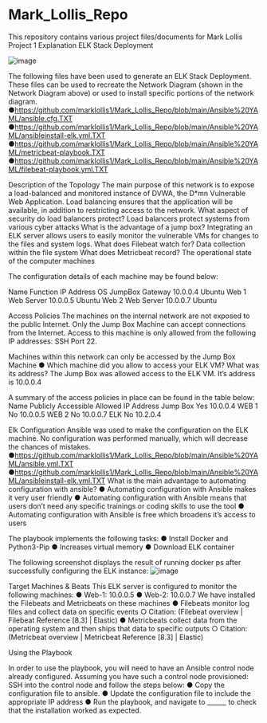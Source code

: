 # Mark_Lollis_Repo
This repository contains various project files/documents for Mark Lollis 
Project 1 Explanation 
ELK Stack Deployment
 
 ![image](https://user-images.githubusercontent.com/98366091/179126024-da6da944-8208-4a38-932a-7739e1c90ec5.png)


The following files have been used to generate an ELK Stack Deployment. These files can be used to recreate the Network Diagram (shown in the Network Diagram above) or used to install specific portions of the network diagram. 
●https://github.com/marklollis1/Mark_Lollis_Repo/blob/main/Ansible%20YAML/ansible.cfg.TXT
●https://github.com/marklollis1/Mark_Lollis_Repo/blob/main/Ansible%20YAML/ansibleinstall-elk.yml.TXT
●https://github.com/marklollis1/Mark_Lollis_Repo/blob/main/Ansible%20YAML/metricbeat-playbook.TXT
●https://github.com/marklollis1/Mark_Lollis_Repo/blob/main/Ansible%20YAML/filebeat-playbook.yml.TXT

Description of the Topology
The main purpose of this network is to expose a load-balanced and monitored instance of DVWA, the D*mn Vulnerable Web Application.
Load balancing ensures that the application will be  available, in addition to restricting access to the network.
What aspect of security do load balancers protect? Load balancers protect systems from various cyber attacks
What is the advantage of a jump box?
Integrating an ELK server allows users to easily monitor the vulnerable VMs for changes to the files and system logs.
What does Filebeat watch for? Data collection within the file system
What does Metricbeat record? The operational state of the computer machines 

The configuration details of each machine may be found below: 

Name	      Function 	   IP Address	  OS
JumpBox   	Gateway	     10.0.0.4	    Ubuntu 
Web 1 	    Web Server	  10.0.0.5	    Ubuntu 
Web 2	     Web Server	  10.0.0.7	    Ubuntu 

Access Policies
The machines on the internal network are not exposed to the public Internet.
Only the Jump Box Machine can accept connections from the Internet. Access to this machine is only allowed from the following IP addresses: SSH Port 22.

Machines within this network can only be accessed by the  Jump Box Machine
●	Which machine did you allow to access your ELK VM? What was its address? The Jump Box was allowed access to the ELK VM. It’s address is   10.0.0.4

A summary of the access policies in place can be found in the table below:
Name	     Publicly Accessible	Allowed IP Address
Jump Box 	Yes 	               10.0.0.4
WEB 1 	   No 	                10.0.0.5
WEB 2	    No 	                10.0.0.7
ELK	      No	                 10.2.0.4

Elk Configuration
Ansible was used to make the configuration on the ELK machine. No configuration was performed manually, which will decrease the chances of mistakes.
●https://github.com/marklollis1/Mark_Lollis_Repo/blob/main/Ansible%20YAML/ansible.yml.TXT
●https://github.com/marklollis1/Mark_Lollis_Repo/blob/main/Ansible%20YAML/ansibleinstall-elk.yml.TXT
What is the main advantage to automating configuration with ansible? 
●	Automating configuration with Ansible makes it very user friendly 
●	Automating configuration with Ansible means that users don’t need any specific trainings or coding skills to use the tool
●	Automating configuration with Ansible is free which broadens it’s access to users

The playbook implements the following tasks: 
●	Install Docker and Python3-Pip
●	Increases virtual memory
●	Download ELK container

The following screenshot displays the result of running docker ps after successfully configuring the ELK instance: 
 ![image](https://user-images.githubusercontent.com/98366091/179126659-181a882d-2a58-42e0-a5d0-a1b5e07e1ca7.png)

Target Machines & Beats
This ELK server is configured to monitor the following machines:
●	Web-1: 10.0.0.5 
●	Web-2: 10.0.0.7 
We have installed the Filebeats and Metricbeats on these machines
●	Filebeats monitor log files and collect data on specific events
○	Citation: (Filebeat overview | Filebeat Reference [8.3] | Elastic)
●	Metricbeats collect data from the operating system and then ships that data to specific outputs
○	Citation: (Metricbeat overview | Metricbeat Reference [8.3] | Elastic)

Using the Playbook

In order to use the playbook, you will need to have an Ansible control node already configured. Assuming you have such a control node provisioned:
SSH into the control node and follow the steps below:
●	Copy the configuration file to ansible.
●	 Update the configuration file to include the appropriate IP address
●	Run the playbook, and navigate to ______ to check that the installation worked as expected.
